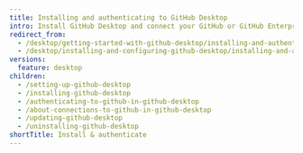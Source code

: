 ```yaml
---
title: Installing and authenticating to GitHub Desktop
intro: Install GitHub Desktop and connect your GitHub or GitHub Enterprise accounts.
redirect_from:
  - /desktop/getting-started-with-github-desktop/installing-and-authenticating-to-github-desktop
  - /desktop/installing-and-configuring-github-desktop/installing-and-authenticating-to-github-desktop
versions:
  feature: desktop
children:
  - /setting-up-github-desktop
  - /installing-github-desktop
  - /authenticating-to-github-in-github-desktop
  - /about-connections-to-github-in-github-desktop
  - /updating-github-desktop
  - /uninstalling-github-desktop
shortTitle: Install & authenticate
---
```


